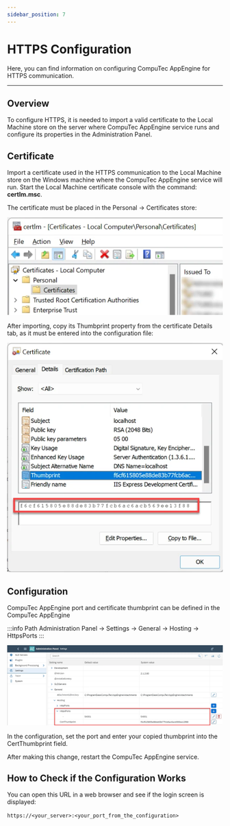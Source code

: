 ```yaml
---
sidebar_position: 7
---
```


# HTTPS Configuration

Here, you can find information on configuring CompuTec AppEngine for HTTPS communication.

---

## Overview

To configure HTTPS, it is needed to import a valid certificate to the Local Machine store on the server where CompuTec AppEngine service runs and configure its properties in the Administration Panel.

## Certificate

Import a certificate used in the HTTPS communication to the Local Machine store on the Windows machine where the CompuTec AppEngine service will run. Start the Local Machine certificate console with the command: **certlm.msc**.

The certificate must be placed in the Personal → Certificates store:

![Certificate](./media/https-configuration/certificate-local-computer.webp)

After importing, copy its Thumbprint property from the certificate Details tab, as it must be entered into the configuration file:

![Certificate](./media/https-configuration/certificate-thumbprint.webp)

## Configuration

CompuTec AppEngine port and certificate thumbprint can be defined in the CompuTec AppEngine

:::info Path
Administration Panel → Settings → General → Hosting → HttpsPorts
:::

![Setting](./media/https-configuration/appengine-https-settings.webp)

In the configuration, set the port and enter your copied thumbprint into the CertThumbprint field.

After making this change, restart the CompuTec AppEngine service.

## How to Check if the Configuration Works

You can open this URL in a web browser and see if the login screen is displayed:

`https://<your_server>:<your_port_from_the_configuration>`
